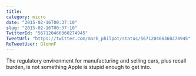 ```yaml
---
title: 
category: micro
date: "2015-02-16T00:37:10"
slug: "2015-02-16T00:37:10"
TwitterId: "567120466360274945"
TweetUrl: "https://twitter.com/mark_philpot/status/567120466360274945"
ReTweetUser: GlennF
---
```


<i class="fa fa-retweet" aria-hidden="true"></i> The regulatory environment for
manufacturing and selling cars, plus recall burden, is not something Apple is
stupid enough to get into.
